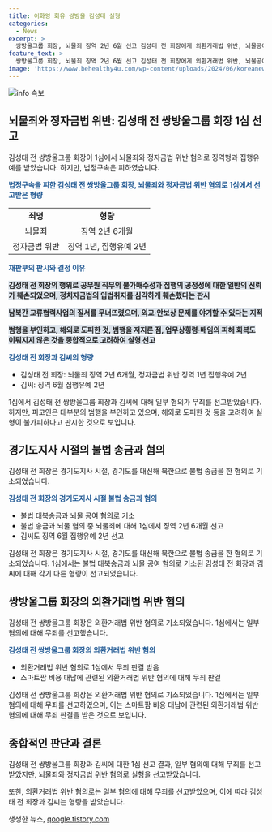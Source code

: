 ```yaml
---
title: 이화영 회유 쌍방울 김성태 실형
categories:
  - News
excerpt: >
  쌍방울그룹 회장, 뇌물죄 징역 2년 6월 선고 김성태 전 회장에게 외환거래법 위반, 뇌물공여, 정치자금법 위반, 남북교류협력법 위반 혐의에 대해 1심에서 판결이 내려졌다. 무죄 판결과 함께 법정구속을 피한 그는 스마트팜 비용 대납과 남북교류사업 관련 무죄를 받았고, 피고인의 전력과 결심 과정을 고려해 징역 1년 집행유예 2년이 선고됐다. 재판부는 공무원 직무의 불가매수성과 정치자금법의 입법취지를 훼손했다고 언급하며 실형이 불가피하다고 판시했다. 추가 증거인멸 우려가 없고 재판에 성실히 임했다는 이유로 법정구속은 하지 않았다.
feature_text: >
  쌍방울그룹 회장, 뇌물죄 징역 2년 6월 선고 김성태 전 회장에게 외환거래법 위반, 뇌물공여, 정치자금법 위반, 남북교류협력법 위반 혐의에 대해 1심에서 판결이 내려졌다. 무죄 판결과 함께 법정구속을 피한 그는 스마트팜 비용 대납과 남북교류사업 관련 무죄를 받았고, 피고인의 전력과 결심 과정을 고려해 징역 1년 집행유예 2년이 선고됐다. 재판부는 공무원 직무의 불가매수성과 정치자금법의 입법취지를 훼손했다고 언급하며 실형이 불가피하다고 판시했다. 추가 증거인멸 우려가 없고 재판에 성실히 임했다는 이유로 법정구속은 하지 않았다.
image: 'https://www.behealthy4u.com/wp-content/uploads/2024/06/koreanews.jpg'
---
```


<p><img src="https://www.behealthy4u.com/wp-content/uploads/2024/06/koreanews.jpg" alt="info 속보" /></p>

<h2 data-ke-size="size26">뇌물죄와 정자금법 위반: 김성태 전 쌍방울그룹 회장 1심 선고</h2>

<p data-ke-size="size16">김성태 전 쌍방울그룹 회장이 1심에서 뇌물죄와 정자금법 위반 혐의로 징역형과 집행유예를 받았습니다. 하지만, 법정구속은 피하였습니다.</p>

<p data-ke-size="size16"><b><span style="color: #1a5490;">법정구속을 피한 김성태 전 쌍방울그룹 회장, 뇌물죄와 정자금법 위반 혐의로 1심에서 선고받은 형량</span></b></p>

<table>
<tbody>
<tr>
<td style="text-align: center; height: 17px;"><b>죄명</b></td>
<td style="text-align: center; height: 17px;"><b>형량</b></td>
</tr>
<tr>
<td style="text-align: center; height: 17px;">뇌물죄</td>
<td style="text-align: center; height: 17px;">징역 2년 6개월</td>
</tr>
<tr>
<td style="text-align: center; height: 17px;">정자금법 위반</td>
<td style="text-align: center; height: 17px;">징역 1년, 집행유예 2년</td>
</tr>
</tbody>
</table>

<p data-ke-size="size16"><b><span style="color: #1a5490;">재판부의 판시와 결정 이유</span></b></p>

<p data-ke-size="size16"><b><span style="background-color: #21538527;">김성태 전 회장의 행위로 공무원 직무의 불가매수성과 집행의 공정성에 대한 일반의 신뢰가 훼손되었으며, 정치자금법의 입법취지를 심각하게 훼손했다는 판시</span></b></p>

<p data-ke-size="size16"><b><span style="background-color: #21538527;">남북간 교류협력사업의 질서를 무너뜨렸으며, 외교·안보상 문제를 야기할 수 있다는 지적</span></b></p>

<p data-ke-size="size16"><b><span style="background-color: #21538527;">범행을 부인하고, 해외로 도피한 것, 범행을 저지른 점, 업무상횡령·배임의 피해 회복도 이뤄지지 않은 것을 종합적으로 고려하여 실형 선고</span></b></p>

<p data-ke-size="size16"><b><span style="color: #1a5490;">김성태 전 회장과 김씨의 형량</span></b></p>

<ul>
<li>김성태 전 회장: 뇌물죄 징역 2년 6개월, 정자금법 위반 징역 1년 집행유예 2년</li>
<li>김씨: 징역 6월 집행유예 2년</li>
</ul>

<p data-ke-size="size16">1심에서 김성태 전 쌍방울그룹 회장과 김씨에 대해 일부 혐의가 무죄를 선고받았습니다. 하지만, 피고인은 대부분의 범행을 부인하고 있으며, 해외로 도피한 것 등을 고려하여 실형이 불가피하다고 판시한 것으로 보입니다.</p>

<h2 data-ke-size="size26">경기도지사 시절의 불법 송금과 혐의</h2>

<p data-ke-size="size16">김성태 전 회장은 경기도지사 시절, 경기도를 대신해 북한으로 불법 송금을 한 혐의로 기소되었습니다.</p>

<p data-ke-size="size16"><b><span style="color: #1a5490;">김성태 전 회장의 경기도지사 시절 불법 송금과 혐의</span></b></p>

<ul>
<li>불법 대북송금과 뇌물 공여 혐의로 기소</li>
<li>불법 송금과 뇌물 혐의 중 뇌물죄에 대해 1심에서 징역 2년 6개월 선고</li>
<li>김씨도 징역 6월 집행유예 2년 선고</li>
</ul>

<p data-ke-size="size16">김성태 전 회장은 경기도지사 시절, 경기도를 대신해 북한으로 불법 송금을 한 혐의로 기소되었습니다. 1심에서는 불법 대북송금과 뇌물 공여 혐의로 기소된 김성태 전 회장과 김씨에 대해 각기 다른 형량이 선고되었습니다.</p>

<h2 data-ke-size="size26">쌍방울그룹 회장의 외환거래법 위반 혐의</h2>

<p data-ke-size="size16">김성태 전 쌍방울그룹 회장은 외환거래법 위반 혐의로 기소되었습니다. 1심에서는 일부 혐의에 대해 무죄를 선고했습니다.</p>

<p data-ke-size="size16"><b><span style="color: #1a5490;">김성태 전 쌍방울그룹 회장의 외환거래법 위반 혐의</span></b></p>

<ul>
<li>외환거래법 위반 혐의로 1심에서 무죄 판결 받음</li>
<li>스마트팜 비용 대납에 관련된 외환거래법 위반 혐의에 대해 무죄 판결</li>
</ul>

<p data-ke-size="size16">김성태 전 쌍방울그룹 회장은 외환거래법 위반 혐의로 기소되었습니다. 1심에서는 일부 혐의에 대해 무죄를 선고하였으며, 이는 스마트팜 비용 대납에 관련된 외환거래법 위반 혐의에 대해 무죄 판결을 받은 것으로 보입니다.</p>

<h2 data-ke-size="size26">종합적인 판단과 결론</h2>

<p data-ke-size="size16">김성태 전 쌍방울그룹 회장과 김씨에 대한 1심 선고 결과, 일부 혐의에 대해 무죄를 선고받았지만, 뇌물죄와 정자금법 위반 혐의로 실형을 선고받았습니다.</p>

<p data-ke-size="size16">또한, 외환거래법 위반 혐의로는 일부 혐의에 대해 무죄를 선고받았으며, 이에 따라 김성태 전 회장과 김씨는 형량을 받았습니다.</p>
생생한 뉴스, <a href="https://qoogle.tistory.com" rel="dofollow">qoogle.tistory.com</a>


